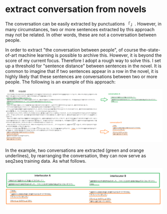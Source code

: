 # extract conversation from novels

The conversation can be easily extracted by punctuations 「」.
However, in many circumstances, two or more sentences extracted by this approach may not be related.
In other words, these are not a conversation between people.

In order to extract "the conversation between people", of course the-state-of-art machine learning is possible to archive this.
However, it is beyond the score of my current focus.
Therefore I adopt a rough way to solve this. I set up a threshold for "sentence distance" between sentences in the novel. 
It is common to imagine that if two sentences appear in a row in the novel, it is highly likely that these sentences are conversations between two or more people.
The following is an example of this approach:



<img src="sample_extract.gif" width="920">



In the example, two conversations are extracted (green and orange underlines), by rearranging the conversation, they can now serve as seq2seq training data.  As what follows.



<img src="convsation.gif" width="760">
